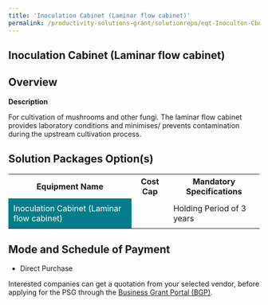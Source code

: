 ```yaml
---
title: 'Inoculation Cabinet (Laminar flow cabinet)'
permalink: /productivity-solutions-grant/solutionrepo/eqt-Inoculton-Cbnt-Lmnr-flow-cbnt-Food
---
```


## Inoculation Cabinet (Laminar flow cabinet)

## Overview

**Description**

For cultivation of mushrooms and other fungi. The laminar flow cabinet provides laboratory conditions and minimises/ prevents contamination during the upstream cultivation process. 

## Solution Packages Option(s)

<table>
<tr>
<th><b>Equipment Name</b></th>
<th><b>Cost Cap</b></th>
<th><b>Mandatory Specifications</b></th>
</tr>
<tr>
<td style='padding: 10px; background-color: #037E8A; color: #FFFFFF;'>Inoculation Cabinet (Laminar flow cabinet)</td>
<td style='padding: 10px;'> </td>
<td style='padding: 10px;'>Holding Period of 3 years</td>
</tr>
</table>

## Mode and Schedule of Payment

 - Direct Purchase

Interested companies can get a quotation from your selected vendor, before applying for the PSG through the <a href='https://www.businessgrants.gov.sg/' target='_blank' rel='noopener'>Business Grant Portal (BGP)</a>.

<script src="/jquery/resize-tables.js"></script>
